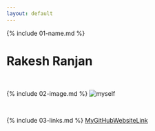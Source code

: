 ```yaml
---
layout: default
---
```


{% include 01-name.md %}
# Rakesh Ranjan
<br>

{% include 02-image.md %}
![myself](https://user-images.githubusercontent.com/80355078/111796694-6ef3d680-88ee-11eb-9361-a150840e7e8f.jpeg)

<br>

{% include 03-links.md %}
[MyGitHubWebsiteLink](https://kki991.github.io/)
